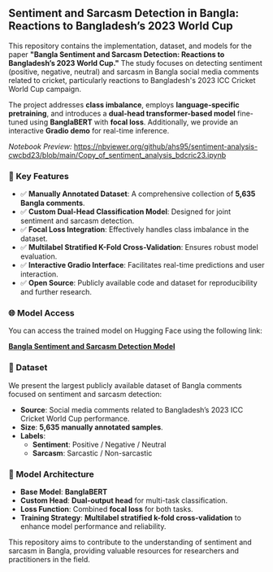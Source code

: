 ## Sentiment and Sarcasm Detection in Bangla: Reactions to Bangladesh’s 2023 World Cup

This repository contains the implementation, dataset, and models for the paper **"Bangla Sentiment and Sarcasm Detection: Reactions to Bangladesh’s 2023 World Cup."** The study focuses on detecting sentiment (positive, negative, neutral) and sarcasm in Bangla social media comments related to cricket, particularly reactions to Bangladesh's 2023 ICC Cricket World Cup campaign.

The project addresses **class imbalance**, employs **language-specific pretraining**, and introduces a **dual-head transformer-based model** fine-tuned using **BanglaBERT** with **focal loss**. Additionally, we provide an interactive **Gradio demo** for real-time inference.

*Notebook Preview:* https://nbviewer.org/github/ahs95/sentiment-analysis-cwcbd23/blob/main/Copy_of_sentiment_analysis_bdcric23.ipynb

### 🧠 Key Features

- ✅ **Manually Annotated Dataset**: A comprehensive collection of **5,635 Bangla comments**.
- ✅ **Custom Dual-Head Classification Model**: Designed for joint sentiment and sarcasm detection.
- ✅ **Focal Loss Integration**: Effectively handles class imbalance in the dataset.
- ✅ **Multilabel Stratified K-Fold Cross-Validation**: Ensures robust model evaluation.
- ✅ **Interactive Gradio Interface**: Facilitates real-time predictions and user interaction.
- ✅ **Open Source**: Publicly available code and dataset for reproducibility and further research.

### 🌐 Model Access

You can access the trained model on Hugging Face using the following link:

[**Bangla Sentiment and Sarcasm Detection Model**](https://huggingface.co/ahs95/sentiment-sarcasm-detection-BanglaBERT)

### 📁 Dataset

We present the largest publicly available dataset of Bangla comments focused on sentiment and sarcasm detection:

- **Source**: Social media comments related to Bangladesh’s 2023 ICC Cricket World Cup performance.
- **Size**: **5,635 manually annotated samples**.
- **Labels**:
  - **Sentiment**: Positive / Negative / Neutral
  - **Sarcasm**: Sarcastic / Non-sarcastic

### 🤖 Model Architecture

- **Base Model**: **BanglaBERT**
- **Custom Head**: **Dual-output head** for multi-task classification.
- **Loss Function**: Combined **focal loss** for both tasks.
- **Training Strategy**: **Multilabel stratified k-fold cross-validation** to enhance model performance and reliability.

This repository aims to contribute to the understanding of sentiment and sarcasm in Bangla, providing valuable resources for researchers and practitioners in the field.
